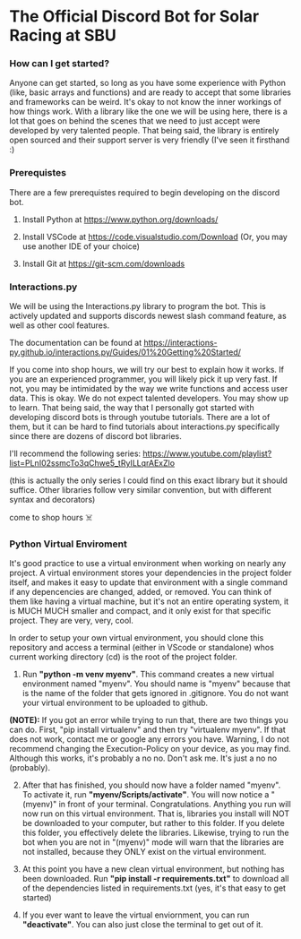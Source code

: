 # The Official Discord Bot for Solar Racing at SBU

### How can I get started?

Anyone can get started, so long as you have some experience with Python (like, basic arrays and functions) and
are ready to accept that some libraries and frameworks can be weird. It's okay to not know the inner workings
of how things work. With a library like the one we will be using here, there is a lot that goes on behind the
scenes that we need to just accept were developed by very talented people. That being said, the library is entirely
open sourced and their support server is very friendly (I've seen it firsthand :)

### Prerequistes

There are a few prerequistes required to begin developing on the discord bot.

1. Install Python at https://www.python.org/downloads/

2. Install VSCode at https://code.visualstudio.com/Download (Or, you may use another IDE of your choice)

3. Install Git at https://git-scm.com/downloads

### Interactions.py

We will be using the Interactions.py library to program the bot. This is actively updated and supports
discords newest slash command feature, as well as other cool features.

The documentation can be found at https://interactions-py.github.io/interactions.py/Guides/01%20Getting%20Started/

If you come into shop hours, we will try our best to explain how it works. If you are an experienced programmer, you will
likely pick it up very fast. If not, you may be intimidated by the way we write functions and access user data. This is okay.
We do not expect talented developers. You may show up to learn. That being said, the way that I personally got started with
developing discord bots is through youtube tutorials. There are a lot of them, but it can be hard to find tutorials about
interactions.py specifically since there are dozens of discord bot libraries.

I'll recommend the following series: https://www.youtube.com/playlist?list=PLnI02ssmcTo3qChwe5_tRyILLqrAExZlo

(this is actually the only series I could find on this exact library but it should suffice. Other libraries follow very
similar convention, but with different syntax and decorators)

come to shop hours ☠️

### Python Virtual Enviroment

It's good practice to use a virtual environment when working on nearly any project. A virtual environment stores your
dependencies in the project folder itself, and makes it easy to update that environment with a single command if any
depencencies are changed, added, or removed. You can think of them like having a virtual machine, but it's not an
entire operating system, it is MUCH MUCH smaller and compact, and it only exist for that specific project. They are very,
very, cool.

In order to setup your own virtual environment, you should clone this repository and access a terminal (either in VScode or
standalone) whos current working directory (cd) is the root of the project folder.

1. Run **"python -m venv myenv"**. This command creates a new virtual environment named "myenv". You should name is "myenv" because
that is the name of the folder that gets ignored in .gitignore. You do not want your virtual environment to be uploaded to github.

**(NOTE):** If you got an error while trying to run that, there are two things you can do. First, "pip install virtualenv" and then
try "virtualenv myenv". If that does not work, contact me or google any errors you have. Warning, I do not recommend changing the
Execution-Policy on your device, as you may find. Although this works, it's probably a no no. Don't ask me. It's just a no no (probably).

2. After that has finished, you should now have a folder named "myenv". To activate it, run **"myenv/Scripts/activate"**. You will now notice
a "(myenv)" in front of your terminal. Congratulations. Anything you run will now run on this virtual environment. That is, libraries you
install will NOT be downloaded to your computer, but rather to this folder. If you delete this folder, you effectively delete the libraries.
Likewise, trying to run the bot when you are not in "(myenv)" mode will warn that the libraries are not installed, because they ONLY
exist on the virtual environment.

3. At this point you have a new clean virtual environment, but nothing has been downloaded. Run **"pip install -r requirements.txt"** to
download all of the dependencies listed in requirements.txt (yes, it's that easy to get started)

4. If you ever want to leave the virtual enviornment, you can run **"deactivate"**. You can also just close the terminal to get out of it.